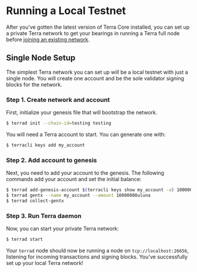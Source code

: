 # Running a Local Testnet

After you've gotten the latest version of Terra Core installed, you can set up a private Terra network to get your bearings in running a Terra full node before [joining an existing network]().

## Single Node Setup

The simplest Terra network you can set up will be a local testnet with just a single node. You will create one account and be the sole validator signing blocks for the network.

### Step 1. Create network and account

First, initialize your genesis file that will bootstrap the network.

```bash
$ terrad init --chain-id=testing testing
```

You will need a Terra account to start. You can generate one with:

```bash
$ terracli keys add my_account
```

### Step 2. Add account to genesis

Next, you need to add your account to the genesis. The following commands add your account and set the initial balance:

```bash
$ terrad add-genesis-account $(terracli keys show my_account -a) 100000000uluna,1000usd
$ terrad gentx --name my_account --amount 10000000uluna
$ terrad collect-gentx
```

### Step 3. Run Terra daemon

Now, you can start your private Terra network:

```bash
$ terrad start
```

Your `terrad` node should now be running a node on `tcp://localhost:26656`, listening for incoming transactions and signing blocks. You've successfully set up your local Terra network!
